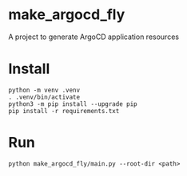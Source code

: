 # make_argocd_fly
A project to generate ArgoCD application resources

# Install
```
python -m venv .venv
. .venv/bin/activate
python3 -m pip install --upgrade pip
pip install -r requirements.txt
```

# Run
```
python make_argocd_fly/main.py --root-dir <path>
```
